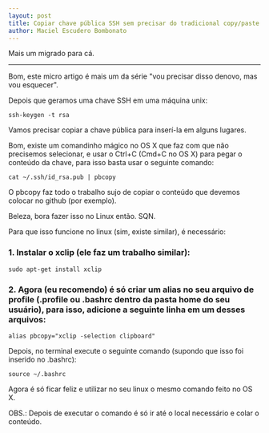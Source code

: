 ```yaml
---
layout: post
title: Copiar chave pública SSH sem precisar do tradicional copy/paste
author: Maciel Escudero Bombonato
---
```


Mais um migrado para cá.

--------

Bom, este micro artigo é mais um da série "vou precisar disso denovo, mas vou esquecer".

Depois que geramos uma chave SSH em uma máquina unix:

	ssh-keygen -t rsa

Vamos precisar copiar a chave pública para inserí-la em alguns lugares.

Bom, existe um comandinho mágico no OS X que faz com que não precisemos selecionar, e usar o Ctrl+C (Cmd+C no OS X) para pegar o conteúdo da chave, para isso basta usar o seguinte comando:

	cat ~/.ssh/id_rsa.pub | pbcopy

O pbcopy faz todo o trabalho sujo de copiar o conteúdo que devemos colocar no github (por exemplo).

Beleza, bora fazer isso no Linux então. SQN.

Para que isso funcione no linux (sim, existe similar), é necessário:

### 1. Instalar o xclip (ele faz um trabalho similar):

	sudo apt-get install xclip

### 2. Agora (eu recomendo) é só criar um alias no seu arquivo de profile (.profile ou .bashrc dentro da pasta home do seu usuário), para isso, adicione a seguinte linha em um desses arquivos:

	alias pbcopy="xclip -selection clipboard"

Depois, no terminal execute o seguinte comando (supondo que isso foi inserido no .bashrc):

	source ~/.bashrc

Agora é só ficar feliz e utilizar no seu linux o mesmo comando feito no OS X.

OBS.: Depois de executar o comando é só ir até o local necessário e colar o conteúdo.
